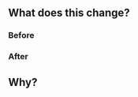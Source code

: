 <!-- In this repo you can label a PR with the "PR Deployment" label to deploy the code to a publicly accessible url -->
## What does this change?

### Before

### After

## Why?
